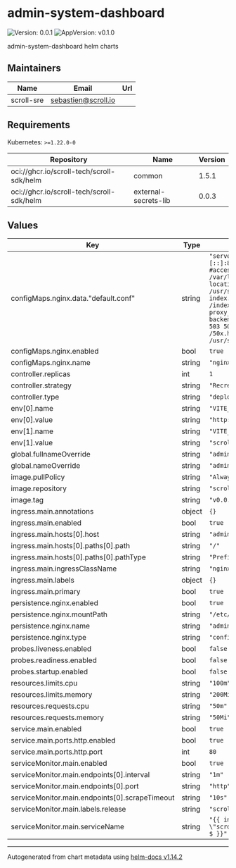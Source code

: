 # admin-system-dashboard

![Version: 0.0.1](https://img.shields.io/badge/Version-0.0.1-informational?style=flat-square) ![AppVersion: v0.1.0](https://img.shields.io/badge/AppVersion-v0.1.0-informational?style=flat-square)

admin-system-dashboard helm charts

## Maintainers

| Name | Email | Url |
| ---- | ------ | --- |
| scroll-sre | <sebastien@scroll.io> |  |

## Requirements

Kubernetes: `>=1.22.0-0`

| Repository | Name | Version |
|------------|------|---------|
| oci://ghcr.io/scroll-tech/scroll-sdk/helm | common | 1.5.1 |
| oci://ghcr.io/scroll-tech/scroll-sdk/helm | external-secrets-lib | 0.0.3 |

## Values

| Key | Type | Default | Description |
|-----|------|---------|-------------|
| configMaps.nginx.data."default.conf" | string | `"server {\n  listen       80;\n  listen  [::]:80;\n  server_name  localhost;\n  #access_log  /var/log/nginx/host.access.log  main;\n  location / {\n    root   /usr/share/nginx/html;\n    index  index.html index.htm;\n    try_files $uri /index.html;\n  }\n  location /api {\n    proxy_pass http://admin-system-backend:8080;\n  }\n  error_page   500 502 503 504  /50x.html;\n  location = /50x.html {\n    root   /usr/share/nginx/html;\n  }\n}\n"` |  |
| configMaps.nginx.enabled | bool | `true` |  |
| configMaps.nginx.name | string | `"nginx"` |  |
| controller.replicas | int | `1` |  |
| controller.strategy | string | `"Recreate"` |  |
| controller.type | string | `"deployment"` |  |
| env[0].name | string | `"VITE_BASE_REST_URL"` |  |
| env[0].value | string | `"http://admin-system-backend:8080/api/v1"` |  |
| env[1].name | string | `"VITE_SCROLL_ENVIRONMENT"` |  |
| env[1].value | string | `"scroll-sdk"` |  |
| global.fullnameOverride | string | `"admin-system-dashboard"` |  |
| global.nameOverride | string | `"admin-system-dashboard"` |  |
| image.pullPolicy | string | `"Always"` |  |
| image.repository | string | `"scrolltech/admin-dashboard"` |  |
| image.tag | string | `"v0.0.16"` |  |
| ingress.main.annotations | object | `{}` |  |
| ingress.main.enabled | bool | `true` |  |
| ingress.main.hosts[0].host | string | `"admin-system-dashboard.scrollsdk"` |  |
| ingress.main.hosts[0].paths[0].path | string | `"/"` |  |
| ingress.main.hosts[0].paths[0].pathType | string | `"Prefix"` |  |
| ingress.main.ingressClassName | string | `"nginx"` |  |
| ingress.main.labels | object | `{}` |  |
| ingress.main.primary | bool | `true` |  |
| persistence.nginx.enabled | bool | `true` |  |
| persistence.nginx.mountPath | string | `"/etc/nginx/conf.d"` |  |
| persistence.nginx.name | string | `"admin-system-dashboard-nginx"` |  |
| persistence.nginx.type | string | `"configMap"` |  |
| probes.liveness.enabled | bool | `false` |  |
| probes.readiness.enabled | bool | `false` |  |
| probes.startup.enabled | bool | `false` |  |
| resources.limits.cpu | string | `"100m"` |  |
| resources.limits.memory | string | `"200Mi"` |  |
| resources.requests.cpu | string | `"50m"` |  |
| resources.requests.memory | string | `"50Mi"` |  |
| service.main.enabled | bool | `true` |  |
| service.main.ports.http.enabled | bool | `true` |  |
| service.main.ports.http.port | int | `80` |  |
| serviceMonitor.main.enabled | bool | `true` |  |
| serviceMonitor.main.endpoints[0].interval | string | `"1m"` |  |
| serviceMonitor.main.endpoints[0].port | string | `"http"` |  |
| serviceMonitor.main.endpoints[0].scrapeTimeout | string | `"10s"` |  |
| serviceMonitor.main.labels.release | string | `"scroll-stack"` |  |
| serviceMonitor.main.serviceName | string | `"{{ include \"scroll.common.lib.chart.names.fullname\" $ }}"` |  |

----------------------------------------------
Autogenerated from chart metadata using [helm-docs v1.14.2](https://github.com/norwoodj/helm-docs/releases/v1.14.2)
